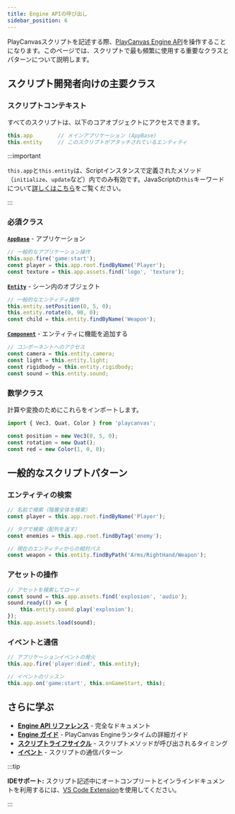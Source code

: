 ```yaml
---
title: Engine APIの呼び出し
sidebar_position: 6
---
```


PlayCanvasスクリプトを記述する際、[PlayCanvas Engine API](https://api.playcanvas.com/engine/)を操作することになります。このページでは、スクリプトで最も頻繁に使用する重要なクラスとパターンについて説明します。

## スクリプト開発者向けの主要クラス

### スクリプトコンテキスト

すべてのスクリプトは、以下のコアオブジェクトにアクセスできます。

```javascript
this.app        // メインアプリケーション (AppBase)
this.entity     // このスクリプトがアタッチされているエンティティ
```

:::important

`this.app`と`this.entity`は、Scriptインスタンスで定義されたメソッド（`initialize`、`update`など）内でのみ有効です。JavaScriptの`this`キーワードについて[詳しくはこちら](https://developer.mozilla.org/en-US/docs/Web/JavaScript/Reference/Operators/this)をご覧ください。

:::

### 必須クラス

**[`AppBase`](https://api.playcanvas.com/engine/classes/AppBase.html)** - アプリケーション

```javascript
// 一般的なアプリケーション操作
this.app.fire('game:start');
const player = this.app.root.findByName('Player');
const texture = this.app.assets.find('logo', 'texture');
```

**[`Entity`](https://api.playcanvas.com/engine/classes/Entity.html)** - シーン内のオブジェクト

```javascript
// 一般的なエンティティ操作
this.entity.setPosition(0, 5, 0);
this.entity.rotate(0, 90, 0);
const child = this.entity.findByName('Weapon');
```

**[`Component`](https://api.playcanvas.com/engine/classes/Component.html)** - エンティティに機能を追加する

```javascript
// コンポーネントへのアクセス
const camera = this.entity.camera;
const light = this.entity.light;
const rigidbody = this.entity.rigidbody;
const sound = this.entity.sound;
```

### 数学クラス

計算や変換のためにこれらをインポートします。

```javascript
import { Vec3, Quat, Color } from 'playcanvas';

const position = new Vec3(0, 5, 0);
const rotation = new Quat();
const red = new Color(1, 0, 0);
```

## 一般的なスクリプトパターン

### エンティティの検索

```javascript
// 名前で検索（階層全体を検索）
const player = this.app.root.findByName('Player');

// タグで検索（配列を返す）
const enemies = this.app.root.findByTag('enemy');

// 現在のエンティティからの相対パス
const weapon = this.entity.findByPath('Arms/RightHand/Weapon');
```

### アセットの操作

```javascript
// アセットを検索してロード
const sound = this.app.assets.find('explosion', 'audio');
sound.ready(() => {
    this.entity.sound.play('explosion');
});
this.app.assets.load(sound);
```

### イベントと通信

```javascript
// アプリケーションイベントの発火
this.app.fire('player:died', this.entity);

// イベントのリッスン
this.app.on('game:start', this.onGameStart, this);
```

## さらに学ぶ

* **[Engine API リファレンス](https://api.playcanvas.com/engine/)** - 完全なドキュメント
* **[Engine ガイド](../../engine/index.md)** - PlayCanvas Engineランタイムの詳細ガイド
* **[スクリプトライフサイクル](./script-lifecycle.md)** - スクリプトメソッドが呼び出されるタイミング
* **[イベント](./events.md)** - スクリプトの通信パターン

:::tip

**IDEサポート:** スクリプト記述中にオートコンプリートとインラインドキュメントを利用するには、[VS Code Extension](../editor-users/vscode-extension.md)を使用してください。

:::
